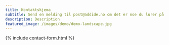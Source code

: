 ```yaml
---
title: Kontaktskjema
subtitle: Send en melding til post@addide.no om det er noe du lurer på!
description: Description
featured_image: /images/demo/demo-landscape.jpg
---
```


{% include contact-form.html %}

